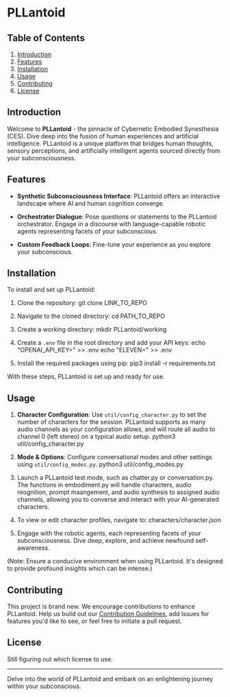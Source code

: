 # PLLantoid
 
## Table of Contents

1. [Introduction](#introduction)
2. [Features](#features)
3. [Installation](#installation)
4. [Usage](#usage)
5. [Contributing](#contributing)
6. [License](#license)

## Introduction
Welcome to **PLLantoid** - the pinnacle of Cybernetic Embodied Synesthesia (CES). Dive deep into the fusion of human experiences and artificial intelligence. PLLantoid is a unique platform that bridges human thoughts, sensory perceptions, and artificially intelligent agents sourced directly from your subconsciousness.

## Features
- **Synthetic Subconsciousness Interface**: PLLantoid offers an interactive landscape where AI and human cognition converge.
  
- **Orchestrator Dialogue**: Pose questions or statements to the PLLantoid orchestrator. Engage in a discourse with language-capable robotic agents representing facets of your subconscious.

- **Custom Feedback Loops**: Fine-tune your experience as you explore your subconscious.

## Installation

To install and set up PLLantoid:

1. Clone the repository:
git clone LINK_TO_REPO


2. Navigate to the cloned directory:
cd PATH_TO_REPO


3. Create a working directory:
mkdir PLLantoid/working


4. Create a `.env` file in the root directory and add your API keys:
echo "OPENAI_API_KEY=<your-key>" >> .env
echo "ELEVEN=<your-key>" >> .env


5. Install the required packages using pip:
pip3 install -r requirements.txt


With these steps, PLLantoid is set up and ready for use.

## Usage

1. **Character Configuration**: Use `util/config_character.py` to set the number of characters for the session. PLLantoid supports as many audio channels as your configuration allows, and will route all audio to channel 0 (left stereo) on a typical audio setup.
python3 util/config_character.py


2. **Mode & Options**: Configure conversational modes and other settings using `util/config_modes.py`.
python3 util/config_modes.py


3. Launch a PLLantoid test mode, such as chatter.py or conversation.py. The functions in embodiment.py will handle characters, audio reognition, prompt maangement, and audio synthesis to assigned audio channels, allowing you to converse and interact with your AI-generated characters.

4. To view or edit character profiles, navigate to:
characters/character.json

5. Engage with the robotic agents, each representing facets of your subconsciousness. Dive deep, explore, and achieve newfound self-awareness.

(Note: Ensure a conducive environment when using PLLantoid. It's designed to provide profound insights which can be intense.)

## Contributing
This project is brand new. We encourage contributions to enhance PLLantoid. Help us build out our [Contribution Guidelines](LINK_TO_CONTRIBUTING.md), add Issues for features you'd like to see, or feel free to initiate a pull request.

## License
Still figuring out which license to use.

---

Delve into the world of PLLantoid and embark on an enlightening journey within your subconscious.
